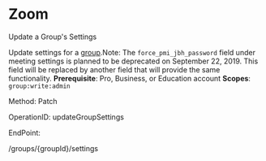 #     Zoom


Update a Group's Settings

Update settings for a [group](https://support.zoom.us/hc/en-us/articles/204519819-Group-Management-).Note: The `force_pmi_jbh_password` field under meeting settings is planned to be deprecated on September 22, 2019. This field will be replaced by another field that will provide the same functionality.
**Prerequisite**: Pro, Business, or Education account 
**Scopes**: `group:write:admin`
 

Method: Patch

OperationID: updateGroupSettings

EndPoint:

/groups/{groupId}/settings
